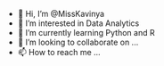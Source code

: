 - 👋 Hi, I’m @MissKavinya
- 👀 I’m interested in Data Analytics
- 🌱 I’m currently learning Python and R
- 💞️ I’m looking to collaborate on ...
- 📫 How to reach me ...

<!---
MissKavinya/MissKavinya is a ✨ special ✨ repository because its `README.md` (this file) appears on your GitHub profile.
You can click the Preview link to take a look at your changes.
--->
